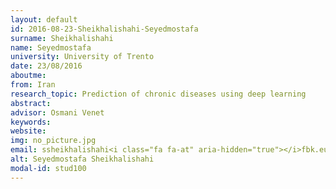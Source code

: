 ```yaml
---
layout: default 
id: 2016-08-23-Sheikhalishahi-Seyedmostafa
surname: Sheikhalishahi
name: Seyedmostafa
university: University of Trento
date: 23/08/2016
aboutme: 
from: Iran
research_topic: Prediction of chronic diseases using deep learning 
abstract: 
advisor: Osmani Venet
keywords: 
website: 
img: no_picture.jpg
email: ssheikhalishahi<i class="fa fa-at" aria-hidden="true"></i>fbk.eu
alt: Seyedmostafa Sheikhalishahi
modal-id: stud100
---
```

